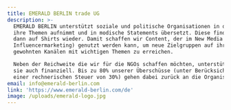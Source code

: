 ```yaml
---
title: EMERALD BERLIN trade UG
description: >-
  EMERALD BERLIN unterstützt soziale und politische Organisationen in dem es
  ihre Themen aufnimmt und in modische Statements übersetzt. Diese finden sich
  dann auf Shirts wieder. Damit schaffen wir Content, der im New Media (z.B.
  Influencermarketing) genutzt werden kann, um neue Zielgruppen auf ihren
  gewohnten Kanälen mit wichtigen Themen zu erreichen.

  Neben der Reichweite die wir für die NGOs schaffen möchten, unterstützen wir
  sie auch finanziell. Bis zu 80% unserer Überschüsse (unter Berücksichtigung
  einer rechnerischen Steuer von 30%) gehen dabei zurück an die Organisationen.
email: info@emerald-berlin.com
link: 'https://www.emerald-berlin.com/de'
image: /uploads/emerald-logo.jpg
---
```


